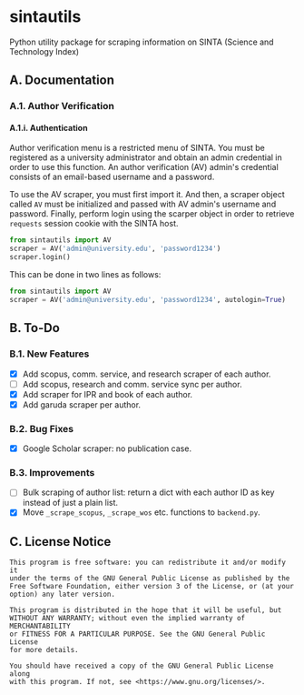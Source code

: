 # sintautils

Python utility package for scraping information on SINTA (Science and Technology Index)

## A. Documentation

### A.1. Author Verification

#### A.1.i. Authentication

Author verification menu is a restricted menu of SINTA. You must be registered as a university administrator and obtain an admin credential in order to use this function. An author verification (AV) admin's credential consists of an email-based username and a password.

To use the AV scraper, you must first import it. And then, a scraper object called `AV` must be initialized and passed with AV admin's username and password. Finally, perform login using the scarper object in order to retrieve `requests` session cookie with the SINTA host.

```python
from sintautils import AV
scraper = AV('admin@university.edu', 'password1234')
scraper.login()
```

This can be done in two lines as follows:

```python
from sintautils import AV
scraper = AV('admin@university.edu', 'password1234', autologin=True)
```

## B. To-Do

### B.1. New Features

- [X] Add scopus, comm. service, and research scraper of each author.
- [ ] Add scopus, research and comm. service sync per author.
- [X] Add scraper for IPR and book of each author.
- [X] Add garuda scraper per author.

### B.2. Bug Fixes

- [X] Google Scholar scraper: no publication case.

### B.3. Improvements

- [ ] Bulk scraping of author list: return a dict with each author ID as key instead of just a plain list.
- [X] Move `_scrape_scopus`, `_scrape_wos` etc. functions to `backend.py`.

## C. License Notice

```
This program is free software: you can redistribute it and/or modify it
under the terms of the GNU General Public License as published by the
Free Software Foundation, either version 3 of the License, or (at your
option) any later version.

This program is distributed in the hope that it will be useful, but
WITHOUT ANY WARRANTY; without even the implied warranty of MERCHANTABILITY
or FITNESS FOR A PARTICULAR PURPOSE. See the GNU General Public License
for more details.

You should have received a copy of the GNU General Public License along
with this program. If not, see <https://www.gnu.org/licenses/>. 
```
